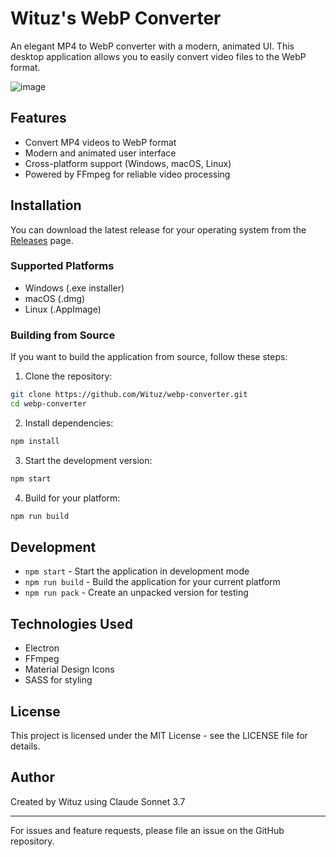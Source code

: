 # Wituz's WebP Converter

An elegant MP4 to WebP converter with a modern, animated UI. This desktop application allows you to easily convert video files to the WebP format.

![image](https://github.com/user-attachments/assets/28e8c87c-d569-4bef-9476-0472989b45a5)

## Features

- Convert MP4 videos to WebP format
- Modern and animated user interface
- Cross-platform support (Windows, macOS, Linux)
- Powered by FFmpeg for reliable video processing

## Installation

You can download the latest release for your operating system from the [Releases](https://github.com/Wituz/mp4-to-webp-electron/releases) page.

### Supported Platforms
- Windows (.exe installer)
- macOS (.dmg)
- Linux (.AppImage)

### Building from Source

If you want to build the application from source, follow these steps:

1. Clone the repository:
```bash
git clone https://github.com/Wituz/webp-converter.git
cd webp-converter
```

2. Install dependencies:
```bash
npm install
```

3. Start the development version:
```bash
npm start
```

4. Build for your platform:
```bash
npm run build
```

## Development

- `npm start` - Start the application in development mode
- `npm run build` - Build the application for your current platform
- `npm run pack` - Create an unpacked version for testing

## Technologies Used

- Electron
- FFmpeg
- Material Design Icons
- SASS for styling

## License

This project is licensed under the MIT License - see the LICENSE file for details.

## Author

Created by Wituz using Claude Sonnet 3.7

---

For issues and feature requests, please file an issue on the GitHub repository.
